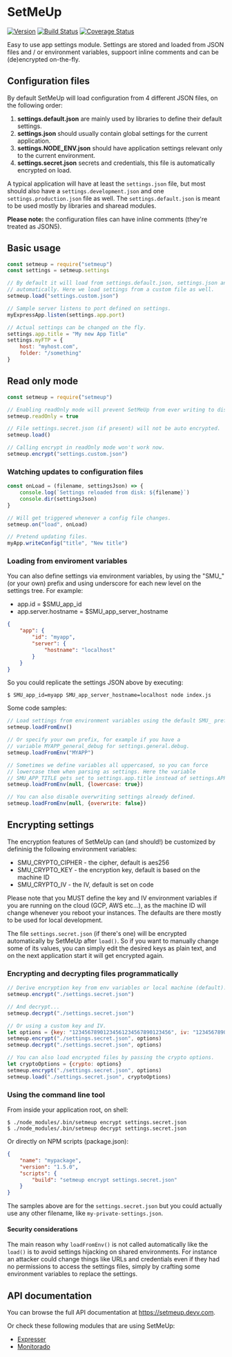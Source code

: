 # SetMeUp

[![Version](https://img.shields.io/npm/v/setmeup.svg)](https://npmjs.com/package/setmeup)
[![Build Status](https://img.shields.io/travis/igoramadas/setmeup.svg)](https://travis-ci.org/igoramadas/setmeup)
[![Coverage Status](https://img.shields.io/coveralls/igoramadas/setmeup.svg)](https://coveralls.io/github/igoramadas/setmeup?branch=master)

Easy to use app settings module. Settings are stored and loaded from JSON files and / or environment variables, suppoort inline comments and can be (de)encrypted on-the-fly.

## Configuration files

By default SetMeUp will load configuration from 4 different JSON files, on the following order:

1. **settings.default.json** are mainly used by libraries to define their default settings.
2. **settings.json** should usually contain global settings for the current application.
3. **settings.NODE_ENV.json** should have application settings relevant only to the current environment.
4. **settings.secret.json** secrets and credentials, this file is automatically encrypted on load.

A typical application will have at least the `settings.json` file, but most should also have a `settings.development.json` and one `settings.production.json` file as well. The `settings.default.json` is meant to be used mostly by libraries and sharead modules.

**Please note:** the configuration files can have inline comments (they're treated as JSON5).

## Basic usage

```javascript
const setmeup = require("setmeup")
const settings = setmeup.settings

// By default it will load from settings.default.json, settings.json and settings.NODE_ENV.json
// automatically. Here we load settings from a custom file as well.
setmeup.load("settings.custom.json")

// Sample server listens to port defined on settings.
myExpressApp.listen(settings.app.port)

// Actual settings can be changed on the fly.
settings.app.title = "My new App Title"
settings.myFTP = {
    host: "myhost.com",
    folder: "/something"
}
```

## Read only mode

```javascript
const setmeup = require("setmeup")

// Enabling readOnly mode will prevent SetMeUp from ever writing to disk.
setmeup.readOnly = true

// File settings.secret.json (if present) will not be auto encrypted.
setmeup.load()

// Calling encrypt in readOnly mode won't work now.
setmeup.encrypt("settings.custom.json")
```

### Watching updates to configuration files

```javascript
const onLoad = (filename, settingsJson) => {
    console.log(`Settings reloaded from disk: ${filename}`)
    console.dir(settingsJson)
}

// Will get triggered whenever a config file changes.
setmeup.on("load", onLoad)

// Pretend updating files.
myApp.writeConfig("title", "New title")
```

### Loading from enviroment variables

You can also define settings via environment variables, by using the "SMU_" (or your own) prefix and using underscore for each new level on the settings tree. For example:

* app.id = $SMU_app_id
* app.server.hostname = $SMU_app_server_hostname

```json
{
    "app": {
        "id": "myapp",
        "server": {
            "hostname": "localhost"
        }
    }
}
```

So you could replicate the settings JSON above by executing:

    $ SMU_app_id=myapp SMU_app_server_hostname=localhost node index.js

Some code samples:

```javascript
// Load settings from environment variables using the default SMU_ prefix.
setmeup.loadFromEnv()

// Or specify your own prefix, for example if you have a
// variable MYAPP_general_debug for settings.general.debug.
setmeup.loadFromEnv("MYAPP")

// Sometimes we define variables all uppercased, so you can force
// lowercase them when parsing as settings. Here the variable
// SMU_APP_TITLE gets set to settings.app.title instead of settings.APP.TITLE.
setmeup.loadFromEnv(null, {lowercase: true})

// You can also disable overwriting settings already defined.
setmeup.loadFromEnv(null, {overwrite: false})
```

## Encrypting settings

The encryption features of SetMeUp can (and should!) be customized by defininig the following environment variables:

* SMU_CRYPTO_CIPHER - the cipher, default is aes256
* SMU_CRYPTO_KEY - the encryption key, default is based on the machine ID
* SMU_CRYPTO_IV - the IV, default is set on code

Please note that you MUST define the key and IV environment variables if you are running on the cloud (GCP, AWS etc...), as the machine ID will change whenever you reboot your instances. The defaults are there mostly to be used for local development.

The file `settings.secret.json` (if there's one) will be encrypted automatically by SetMeUp after `load()`. So if you want to manually change some of its values, you can simply edit the desired keys as plain text, and on the next application start it will get encrypted again.

### Encrypting and decrypting files programmatically

```javascript
// Derive encryption key from env variables or local machine (default).
setmeup.encrypt("./settings.secret.json")

// And decrypt...
setmeup.decrypt("./settings.secret.json")

// Or using a custom key and IV.
let options = {key: "12345678901234561234567890123456", iv: "1234567890987654"}
setmeup.encrypt("./settings.secret.json", options)
setmeup.decrypt("./settings.secret.json", options)

// You can also load encrypted files by passing the crypto options.
let cryptoOptions = {crypto: options}
setmeup.encrypt("./settings.secret.json", options)
setmeup.load("./settings.secret.json", cryptoOptions)
```

### Using the command line tool

From inside your application root, on shell:

    $ ./node_modules/.bin/setmeup encrypt settings.secret.json
    $ ./node_modules/.bin/setmeup decrypt settings.secret.json

Or directly on NPM scripts (package.json):

```json
{
    "name": "mypackage",
    "version": "1.5.0",
    "scripts": {
        "build": "setmeup encrypt settings.secret.json"
    }
}

```

The samples above are for the `settings.secret.json` but you could actually use any other filename, like `my-private-settings.json`.

#### Security considerations

The main reason why `loadFromEnv()` is not called automatically like the `load()` is to avoid settings hijacking on shared environments. For instance an attacker could change things like URLs and credentials even if they had no permissions to access the settings files, simply by crafting some environment variables to replace the settings.

## API documentation

You can browse the full API documentation at https://setmeup.devv.com.

Or check these following modules that are using SetMeUp:

* [Expresser](https://github.com/igoramadas/expresser)
* [Monitorado](https://github.com/igoramadas/monitorado)
